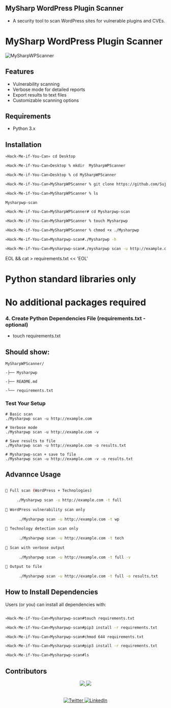 ## MySharp WordPress Plugin Scanner

- A security tool to scan WordPress sites for vulnerable plugins and CVEs.

# MySharp WordPress Plugin Scanner

![MySharpWPScanner](https://github.com/user-attachments/assets/4db2af15-f8b5-4e74-9237-2f586edf8c74)


## Features
- Vulnerability scanning
- Verbose mode for detailed reports
- Export results to text files
- Customizable scanning options

## Requirements
- Python 3.x

## Installation

```bash
💀Hack-Me-if-You-Can💀 cd Desktop

💀Hack-Me-if-You-Can💀Desktop % mkdir  MySharpWPScanner

💀Hack-Me-if-You-Can💀Desktop % cd MySharpWPScanner

💀Hack-Me-if-You-Can💀MySharpWPScanner % git clone https://github.com/SujeetBci786/Mysharpwp-scan.git

💀Hack-Me-if-You-Can💀MySharpWPScanner % ls

Mysharpwp-scan

💀Hack-Me-if-You-Can💀MySharpWPScanner# cd Mysharpwp-scan

💀Hack-Me-if-You-Can💀MySharpWPScanner % touch Mysharpwp                      # Make permission 

💀Hack-Me-if-You-Can💀MySharpWPScanner % chmod +x ./Mysharpwp                 # Make executable

💀Hack-Me-if-You-Can💀Mysharpwp-scan#./Mysharpwp -h  

💀Hack-Me-if-You-Can💀Mysharpwp-scan#./mysharpwp scan -u http://example.com -t full

```

EOL
&& cat > requirements.txt << 'EOL'
# Python standard libraries only
# No additional packages required


### 4. Create Python Dependencies File (requirements.txt - optional)
- touch requirements.txt


## Should show:

```base
MySharpWPScanner/

-├── Mysharpwp

-├── README.md

-└── requirements.txt

```

### Test Your Setup

```base
# Basic scan
./Mysharpwp scan -u http://example.com

# Verbose mode
./Mysharpwp scan -u http://example.com -v

# Save results to file
./Mysharpwp scan -u http://example.com -o results.txt

# Mysharpwp-scan + save to file
./Mysharpwp scan -u http://example.com -v -o results.txt

```

## Advannce Usage
```bash

🔹 Full scan (WordPress + Technologies)
          
     ./Mysharpwp scan -u http://example.com -t full
        
🔹 WordPress vulnerability scan only
          
      ./Mysharpwp scan -u http://example.com -t wp
        
🔹 Technology detection scan only
          
      ./Mysharpwp scan -u http://example.com -t tech
        
🔹 Scan with verbose output
          
      ./Mysharpwp scan -u http://example.com -t full -v
        
🔹 Output to file
          
      ./Mysharpwp scan -u http://example.com -t full -o results.txt

```

## How to Install Dependencies
Users (or you) can install all dependencies with:

```bash

💀Hack-Me-if-You-Can💀Mysharpwp-scan#touch requirements.txt

💀Hack-Me-if-You-Can💀Mysharpwp-scan#pip3 install -r requirements.txt

💀Hack-Me-if-You-Can💀Mysharpwp-scan#chmod 644 requirements.txt

💀Hack-Me-if-You-Can💀Mysharpwp-scan#pip3 install -r requirements.txt

💀Hack-Me-if-You-Can💀Mysharpwp-scan#ls
```

## Contributors

<div align="center">
    <a href="https://x.com/hacker_sujeet" target="_blank">
    <img src="https://forthebadge.com/images/badges/built-with-love.svg" />
    </a>
    <a href="[https://github.com/SUJEETBCI-007](https://www.youtube.com/@COMPUTERTRAININGINSTITUTE)" target="_blank">
    <img src="https://forthebadge.com/images/badges/built-by-developers.svg" />
    </a>
</div>
<br><br>

<div align="center">
  <a href="https://x.com/hacker_sujeet" target="_blank">
    <img src="https://img.shields.io/badge/Twitter-@hacker__sujeet-1DA1F2?style=for-the-badge&logo=twitter&logoColor=white" alt="Twitter" />
  </a>
  
  <a href="https://www.linkedin.com/in/sujeet-kumar-rajput" target="_blank">
    <img src="https://img.shields.io/badge/LinkedIn-Sujeet_Kumar_Rajput-0077B5?style=for-the-badge&logo=linkedin&logoColor=white" alt="LinkedIn" />
  </a>

</div>






